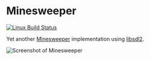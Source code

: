 # Minesweeper

[![Linux Build Status](https://travis-ci.org/siko1056/minesweeper.svg?branch=master)](https://travis-ci.org/siko1056/minesweeper)

Yet another
[Minesweeper](https://en.wikipedia.org/wiki/Minesweeper_(video_game))
implementation using [libsdl2](https://libsdl.org/).

![Screenshot of Minesweeper](https://raw.githubusercontent.com/siko1056/minesweeper/master/doc/screen-0.1.png)
